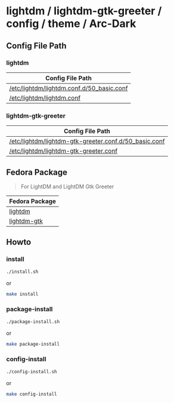 
# lightdm / lightdm-gtk-greeter / config / theme / Arc-Dark


## Config File Path


### lightdm

| Config File Path |
| --- |
| [/etc/lightdm/lightdm.conf.d/50_basic.conf](./asset/overlay/etc/lightdm/lightdm.conf.d/50_basic.conf) |
| [/etc/lightdm/lightdm.conf](./asset/overlay/etc/lightdm/lightdm.conf) |


### lightdm-gtk-greeter

| Config File Path |
| --- |
| [/etc/lightdm/lightdm-gtk-greeter.conf.d/50_basic.conf](./asset/overlay/etc/lightdm/lightdm-gtk-greeter.conf.d/50_basic.conf) |
| [/etc/lightdm/lightdm-gtk-greeter.conf](./asset/overlay/etc/lightdm/lightdm-gtk-greeter.conf) |


## Fedora Package

> For LightDM and LightDM Gtk Greeter

| Fedora Package |
| --- |
| [lightdm](https://packages.fedoraproject.org/pkgs/lightdm/lightdm/) |
| [lightdm-gtk](https://packages.fedoraproject.org/pkgs/lightdm-gtk/lightdm-gtk/) |




## Howto


### install

``` sh
./install.sh
```

or

``` sh
make install
```


### package-install

``` sh
./package-install.sh
```

or

``` sh
make package-install
```


### config-install

``` sh
./config-install.sh
```

or

``` sh
make config-install
```
